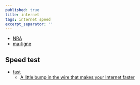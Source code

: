 ```yaml
---
published: true
title: internet
tags: internet speed
excerpt_separator: ''
---
```

- [NRA](https://www.ariase.com/couverture/isere-38/nra/vib38-38547vib)
- [ma-ligne](https://www.free-reseau.fr/ma-ligne/)

## Speed test
- [fast](https://fast.com/#)
	- [A little bump in the wire that makes your Internet faster](https://apenwarr.ca/log/20180808)
